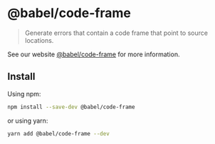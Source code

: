 ﻿# @babel/code-frame

> Generate errors that contain a code frame that point to source locations.

See our website [@babel/code-frame](https://babeljs.io/docs/en/babel-code-frame) for more information.

## Install

Using npm:

```sh
npm install --save-dev @babel/code-frame
```

or using yarn:

```sh
yarn add @babel/code-frame --dev
```
